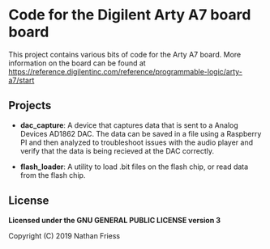
# Code for the Digilent Arty A7 board board

This project contains various bits of code for the Arty A7 board.
More information on the board can be found at
https://reference.digilentinc.com/reference/programmable-logic/arty-a7/start

## Projects

- **dac_capture**: A device that captures data that is sent to
  a Analog Devices AD1862 DAC.  The data can be saved in a file
  using a Raspberry PI and then analyzed to troubleshoot issues
  with the audio player and verify that the data is being recieved
  at the DAC correctly.

- **flash_loader**: A utility to load .bit files on the flash
  chip, or read data from the flash chip.

## License

**Licensed under the GNU GENERAL PUBLIC LICENSE version 3**

Copyright (C) 2019  Nathan Friess

